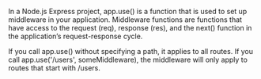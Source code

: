 In a Node.js Express project, app.use() is a function that is used to set up middleware in your application. Middleware functions are functions that have access to the request (req), response (res), and the next() function in the application’s request-response cycle.


If you call app.use() without specifying a path, it applies to all routes.
If you call app.use('/users', someMiddleware), the middleware will only apply to routes that start with /users.